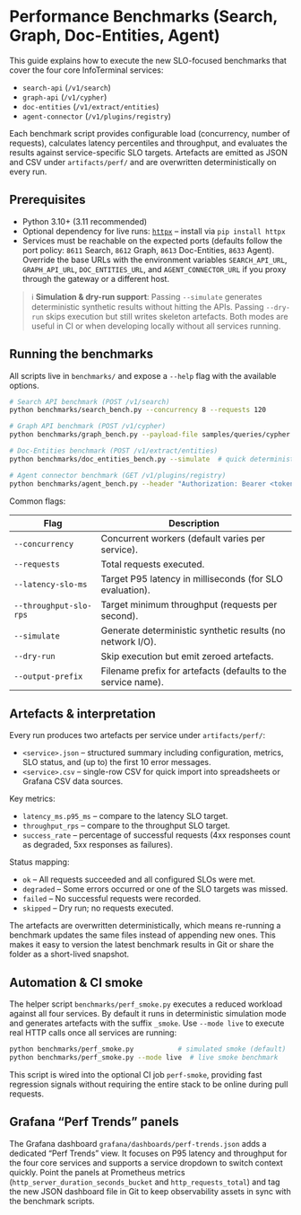 # Performance Benchmarks (Search, Graph, Doc-Entities, Agent)

This guide explains how to execute the new SLO-focused benchmarks that cover the four
core InfoTerminal services:

- `search-api` (`/v1/search`)
- `graph-api` (`/v1/cypher`)
- `doc-entities` (`/v1/extract/entities`)
- `agent-connector` (`/v1/plugins/registry`)

Each benchmark script provides configurable load (concurrency, number of requests),
calculates latency percentiles and throughput, and evaluates the results against
service-specific SLO targets. Artefacts are emitted as JSON and CSV under
`artifacts/perf/` and are overwritten deterministically on every run.

## Prerequisites

- Python 3.10+ (3.11 recommended)
- Optional dependency for live runs: [`httpx`](https://www.python-httpx.org/) – install
  via `pip install httpx`
- Services must be reachable on the expected ports (defaults follow the port policy:
  `8611` Search, `8612` Graph, `8613` Doc-Entities, `8633` Agent). Override the base
  URLs with the environment variables `SEARCH_API_URL`, `GRAPH_API_URL`,
  `DOC_ENTITIES_URL`, and `AGENT_CONNECTOR_URL` if you proxy through the gateway or a
different host.

> ℹ️ **Simulation & dry-run support**: Passing `--simulate` generates deterministic
> synthetic results without hitting the APIs. Passing `--dry-run` skips execution but
> still writes skeleton artefacts. Both modes are useful in CI or when developing
> locally without all services running.

## Running the benchmarks

All scripts live in `benchmarks/` and expose a `--help` flag with the available
options.

```bash
# Search API benchmark (POST /v1/search)
python benchmarks/search_bench.py --concurrency 8 --requests 120

# Graph API benchmark (POST /v1/cypher)
python benchmarks/graph_bench.py --payload-file samples/queries/cypher.json

# Doc-Entities benchmark (POST /v1/extract/entities)
python benchmarks/doc_entities_bench.py --simulate  # quick deterministic smoke run

# Agent connector benchmark (GET /v1/plugins/registry)
python benchmarks/agent_bench.py --header "Authorization: Bearer <token>"
```

Common flags:

| Flag | Description |
| --- | --- |
| `--concurrency` | Concurrent workers (default varies per service). |
| `--requests` | Total requests executed. |
| `--latency-slo-ms` | Target P95 latency in milliseconds (for SLO evaluation). |
| `--throughput-slo-rps` | Target minimum throughput (requests per second). |
| `--simulate` | Generate deterministic synthetic results (no network I/O). |
| `--dry-run` | Skip execution but emit zeroed artefacts. |
| `--output-prefix` | Filename prefix for artefacts (defaults to the service name). |

## Artefacts & interpretation

Every run produces two artefacts per service under `artifacts/perf/`:

- `<service>.json` – structured summary including configuration, metrics, SLO status,
  and (up to) the first 10 error messages.
- `<service>.csv` – single-row CSV for quick import into spreadsheets or Grafana CSV
  data sources.

Key metrics:

- `latency_ms.p95_ms` – compare to the latency SLO target.
- `throughput_rps` – compare to the throughput SLO target.
- `success_rate` – percentage of successful requests (4xx responses count as degraded,
  5xx responses as failures).

Status mapping:

- `ok` – All requests succeeded and all configured SLOs were met.
- `degraded` – Some errors occurred or one of the SLO targets was missed.
- `failed` – No successful requests were recorded.
- `skipped` – Dry run; no requests executed.

The artefacts are overwritten deterministically, which means re-running a benchmark
updates the same files instead of appending new ones. This makes it easy to version the
latest benchmark results in Git or share the folder as a short-lived snapshot.

## Automation & CI smoke

The helper script `benchmarks/perf_smoke.py` executes a reduced workload against all
four services. By default it runs in deterministic simulation mode and generates
artefacts with the suffix `_smoke`. Use `--mode live` to execute real HTTP calls once
all services are running:

```bash
python benchmarks/perf_smoke.py           # simulated smoke (default)
python benchmarks/perf_smoke.py --mode live  # live smoke benchmark
```

This script is wired into the optional CI job `perf-smoke`, providing fast regression
signals without requiring the entire stack to be online during pull requests.

## Grafana “Perf Trends” panels

The Grafana dashboard `grafana/dashboards/perf-trends.json` adds a dedicated “Perf
Trends” view. It focuses on P95 latency and throughput for the four core services and
supports a service dropdown to switch context quickly. Point the panels at Prometheus
metrics (`http_server_duration_seconds_bucket` and `http_requests_total`) and tag the
new JSON dashboard file in Git to keep observability assets in sync with the benchmark
scripts.
